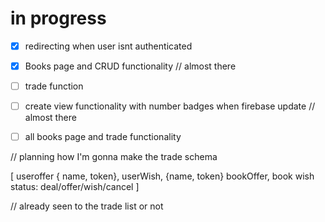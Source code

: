# in progress

- [x] redirecting when user isnt authenticated
- [x] Books page and CRUD functionality // almost there
- [ ] trade function
- [ ] create view functionality with number badges when firebase update // almost there
- [ ] all books page and trade functionality


// planning how I'm gonna make the trade schema


[
    useroffer { name, token},
    userWish, {name, token}
    bookOffer,
    book wish
    status: deal/offer/wish/cancel
]

// already seen to the trade list or not